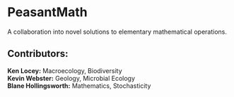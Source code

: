 # PeasantMath
A collaboration into novel solutions to elementary mathematical operations.

## Contributors:
**Ken Locey:** Macroecology, Biodiversity  
**Kevin Webster:** Geology, Microbial Ecology  
**Blane Hollingsworth:** Mathematics, Stochasticity



